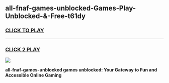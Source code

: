 
## all-fnaf-games-unblocked-Games-Play-Unblocked-&-Free-t61dy
<h3>
<a href="https://premium76.site?title=all-fnaf-games-unblocked&ref=24A">CLICK TO PLAY</a></h3>
<hr>

<h3>
<a href="https://premium76.site?title=all-fnaf-games-unblocked&ref=24A">CLICK 2 PLAY</a>
  
</h3>

<a href="https://premium76.site?title=all-fnaf-games-unblocked&ref=24A"><img src="https://clearcache.store/games.png"></a>


**all-fnaf-games-unblocked games unblocked: Your Gateway to Fun and Accessible Online Gaming**
